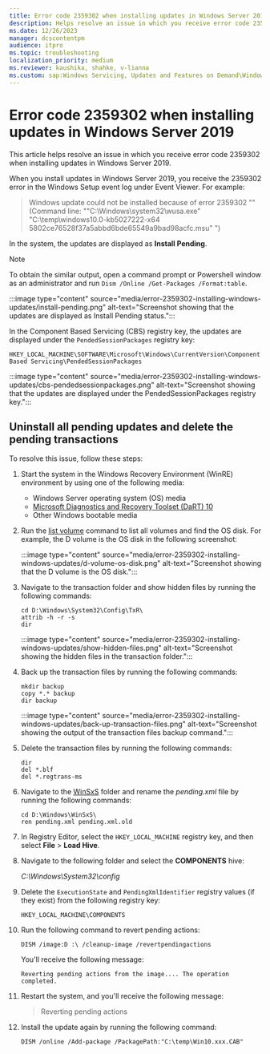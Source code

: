 ```yaml
---
title: Error code 2359302 when installing updates in Windows Server 2019
description: Helps resolve an issue in which you receive error code 2359302 when installing updates in Windows Server 2019.
ms.date: 12/26/2023
manager: dcscontentpm
audience: itpro
ms.topic: troubleshooting
localization_priority: medium
ms.reviewer: kaushika, shahke, v-lianna
ms.custom: sap:Windows Servicing, Updates and Features on Demand\Windows Update fails - installation stops with error, csstroubleshoot, ikb2lmc
---
```

# Error code 2359302 when installing updates in Windows Server 2019

This article helps resolve an issue in which you receive error code 2359302 when installing updates in Windows Server 2019.

When you install updates in Windows Server 2019, you receive the 2359302 error in the Windows Setup event log under Event Viewer. For example:

> Windows update could not be installed because of error 2359302 "" (Command line: ""C:\Windows\system32\wusa.exe" "C:\temp\windows10.0-kb5027222-x64 5802ce76528f37a5abbd6bde65549a9bad98acfc.msu" ")

In the system, the updates are displayed as **Install Pending**.

> [!NOTE]
> To obtain the similar output, open a command prompt or Powershell window as an administrator and run `Dism /Online /Get-Packages /Format:table`. 

:::image type="content" source="media/error-2359302-installing-windows-updates/install-pending.png" alt-text="Screenshot showing that the updates are displayed as Install Pending status.":::

In the Component Based Servicing (CBS) registry key, the updates are displayed under the `PendedSessionPackages` registry key:

`HKEY_LOCAL_MACHINE\SOFTWARE\Microsoft\Windows\CurrentVersion\Component Based Servicing\PendedSessionPackages`

:::image type="content" source="media/error-2359302-installing-windows-updates/cbs-pendedsessionpackages.png" alt-text="Screenshot showing that the updates are displayed under the PendedSessionPackages registry key.":::

## Uninstall all pending updates and delete the pending transactions

To resolve this issue, follow these steps:

1. Start the system in the Windows Recovery Environment (WinRE) environment by using one of the following media:

    - Windows Server operating system (OS) media
    - [Microsoft Diagnostics and Recovery Toolset (DaRT) 10](/microsoft-desktop-optimization-pack/dart-v10/)
    - Other Windows bootable media

2. Run the [list volume](/windows-server/administration/windows-commands/list-volume) command to list all volumes and find the OS disk. For example, the D volume is the OS disk in the following screenshot:

    :::image type="content" source="media/error-2359302-installing-windows-updates/d-volume-os-disk.png" alt-text="Screenshot showing that the D volume is the OS disk.":::
    
3. Navigate to the transaction folder and show hidden files by running the following commands:

    ```console
    cd D:\Windows\System32\Config\TxR\
    attrib -h -r -s
    dir
    ```

    :::image type="content" source="media/error-2359302-installing-windows-updates/show-hidden-files.png" alt-text="Screenshot showing the hidden files in the transaction folder.":::
 
4. Back up the transaction files by running the following commands:

    ```console
    mkdir backup
    copy *.* backup
    dir backup
    ```
    
    :::image type="content" source="media/error-2359302-installing-windows-updates/back-up-transaction-files.png" alt-text="Screenshot showing the output of the transaction files backup command.":::
 
5. Delete the transaction files by running the following commands:

    ```
    dir
    del *.blf
    del *.regtrans-ms
    ```

6. Navigate to the [WinSxS](/windows-hardware/manufacture/desktop/clean-up-the-winsxs-folder) folder and rename the *pending.xml* file by running the following commands:

    ```console
    cd D:\Windows\WinSxS\
    ren pending.xml pending.xml.old
    ```

7. In Registry Editor, select the `HKEY_LOCAL_MACHINE` registry key, and then select **File** > **Load Hive**.
8. Navigate to the following folder and select the **COMPONENTS** hive:

    *C:\\Windows\\System32\\config*

9. Delete the `ExecutionState` and `PendingXmlIdentifier` registry values (if they exist) from the following registry key:

    `HKEY_LOCAL_MACHINE\COMPONENTS`

10. Run the following command to revert pending actions:

    ```console
    DISM /image:D :\ /cleanup-image /revertpendingactions
    ```

    You'll receive the following message:

    ```output
    Reverting pending actions from the image.... The operation completed.
    ```

11. Restart the system, and you'll receive the following message:

    > Reverting pending actions

12. Install the update again by running the following command:

    ```console
    DISM /online /Add-package /PackagePath:"C:\temp\Win10.xxx.CAB"
    ```
